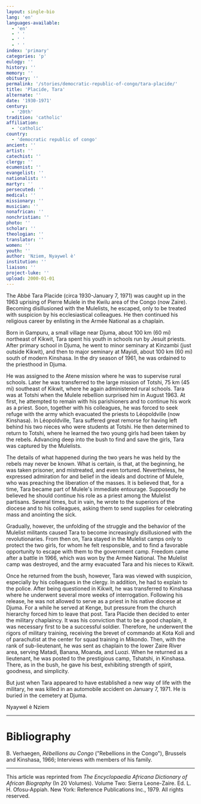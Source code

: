 ```yaml
---
layout: single-bio
lang: 'en'
languages-available:
  - 'en'
  - ' '
  - ' '
  - ' '
index: 'primary'
categories: 'p'
eulogy: ''
history: ''
memory: ''
obituary: ''
permalink: '/stories/democratic-republic-of-congo/tara-placide/'
title: 'Placide, Tara'
alternate: ''
date: '1930-1971'
century:
  - '20th'
tradition: 'catholic'
affiliation:
  - 'catholic'
country:
  - 'democratic republic of congo'
ancient: ''
artist: ''
catechist: ''
clergy: ''
ecumenist: ''
evangelist: ''
nationalist: ''
martyr: ''
persecuted: ''
medical: ''
missionary: ''
musician: ''
nonafrican: ''
nonchristian: ''
photo: ''
scholar: ''
theologian: ''
translator: ''
women: ''
youth: ''
author: 'Nziem, Nyaywel è'
institution: ''
liaison: ''
project-luke: ''
upload: 2000-01-01
---
```



The Abbé Tara Placide (circa 1930-January 7, 1971) was caught up in the 1963 uprising of Pierre Mulele in the Kwilu area of the Congo (now Zaire). Becoming disillusioned with the Mulelists, he escaped, only to be treated with suspicion by his ecclesiastical colleagues. He then continued his religious career by enlisting in the Armée National as a chaplain.

Born in Gampuru, a small village near Djuma, about 100 km (60 mi) northeast of Kikwit, Tara spent his youth in schools run by Jesuit priests. After primary school in Djuma, he went to minor seminary at Kinzambi (just outside Kikwit), and then to major seminary at Mayidi, about 100 km (60 mi) south of modern Kinshasa. In the dry season of 1961, he was ordained to the priesthood in Djuma.

He was assigned to the Atene mission where he was to supervise rural schools. Later he was transferred to the large mission of Totshi, 75 km (45 mi) southeast of Kikwit, where he again administered rural schools. Tara was at Totshi when the Mulele rebellion surprised him in August 1963. At first, he attempted to remain with his parishioners and to continue his work as a priest. Soon, together with his colleagues, he was forced to seek refuge with the army which evacuated the priests to Léopoldville (now Kinshasa). In Léopoldville, Tara suffered great remorse for having left behind his two nieces who were students at Totshi. He then determined to return to Totshi, where he learned the two young girls had been taken by the rebels. Advancing deep into the bush to find and save the girls, Tara was captured by the Mulelists.

The details of what happened during the two years he was held by the rebels may never be known. What is certain, is that, at the beginning, he was taken prisoner, and mistreated, and even tortured. Nevertheless, he expressed admiration for and belief in the ideals and doctrine of Mulele, who was preaching the liberation of the masses. It is believed that, for a time, Tara became part of Mulele's immediate entourage. Supposedly he believed he should continue his role as a priest among the Mulelist partisans. Several times, but in vain, he wrote to the superiors of the diocese and to his colleagues, asking them to send supplies for celebrating mass and anointing the sick.

Gradually, however, the unfolding of the struggle and the behavior of the Mulelist militants caused Tara to become increasingly disillusioned with the revolutionaries. From then on, Tara stayed in the Mulelist camps only to protect the two girls, for whom he felt responsible, and to find a favorable opportunity to escape with them to the government camp. Freedom came after a battle in 1966, which was won by the Armée National. The Mulelist camp was destroyed, and the army evacuated Tara and his nieces to Kikwit.

Once he returned from the bush, however, Tara was viewed with suspicion, especially by his colleagues in the clergy. In addition, he had to explain to the police. After being questioned in Kikwit, he was transferred to Kinshasa where he underwent several more weeks of interrogation. Following his release, he was not allowed to serve as a priest in his native diocese at Djuma. For a while he served at Kenge, but pressure from the church hierarchy forced him to leave that post.
Tara Placide then decided to enter the military chaplaincy. It was his conviction that to be a good chaplain, it was necessary first to be a successful soldier. Therefore, he underwent the rigors of military training, receiving the brevet of commando at Kota Koli and of parachutist at the center for squad training in Mikondo. Then, with the rank of sub-lieutenant, he was sent as chaplain to the lower Zaire River area, serving Matadi, Banana, Moanda, and Luozi. When he returned as a lieutenant, he was posted to the prestigious camp, Tshatshi, in Kinshasa. There, as in the bush, he gave his best, exhibiting strength of spirit, goodness, and simplicity.

But just when Tara appeared to have established a new way of life with the military, he was killed in an automobile accident on January 7, 1971. He is buried in the cemetery at Djuma.

Nyaywel è Nziem

---

# Bibliography

B. Verhaegen, *Rébellions au Congo* ("Rebellions in the Congo"), Brussels and Kinshasa, 1966; Interviews with members of his family.

---

This article was reprinted from *The Encyclopaedia Africana Dictionary of African Biography* (In 20 Volumes). Volume Two: Sierra Leone-Zaire. Ed. L. H. Ofosu-Appiah. New York: Reference Publications Inc., 1979.  All rights reserved.
